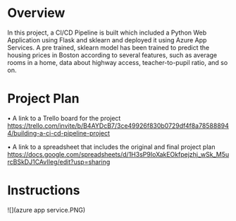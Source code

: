 # Overview
In this project, a CI/CD Pipeline is built which included a Python Web Application using Flask and sklearn and deployed it using Azure App Services. 
A pre trained, sklearn model has been trained to predict the housing prices in Boston according to several features, such as average rooms in a home, data about highway access, teacher-to-pupil ratio, and so on.

# Project Plan
•	A link to a Trello board for the project
https://trello.com/invite/b/B4AYDcB7/3ce49926f830b0729df4f8a785888944/building-a-ci-cd-pipeline-project

•	A link to a spreadsheet that includes the original and final project plan
https://docs.google.com/spreadsheets/d/1H3sP9IoXakEOkfpejzhj_wSk_M5urcBSkDJ1CAvIIeg/edit?usp=sharing

# Instructions
![](azure app service.PNG)
